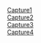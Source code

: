 [Capture1](https://github.com/stephane0528/Checkpoint1/blob/main/Capture%20d%E2%80%99%C3%A9cran%20du%202025-04-05%2014-19-23.png)  
[Capture2](https://github.com/stephane0528/Checkpoint1/blob/main/Capture%20d%E2%80%99%C3%A9cran%20du%202025-04-05%2014-16-01.png)  
[Capture3](https://github.com/stephane0528/Checkpoint1/blob/main/Capture%20d%E2%80%99%C3%A9cran%20du%202025-04-05%2012-52-00.png)  
[Capture4](https://github.com/stephane0528/Checkpoint1/blob/main/Capture%20d%E2%80%99%C3%A9cran%20du%202025-04-05%2012-31-53.png)  
